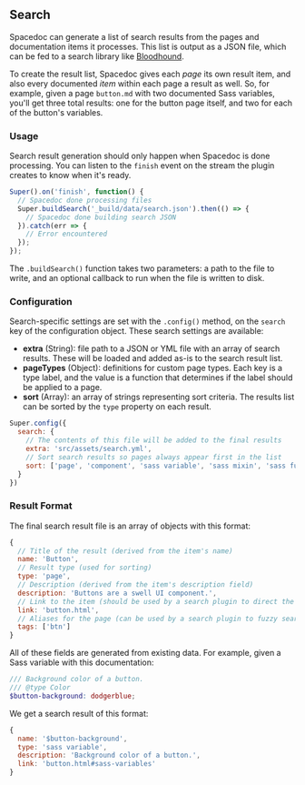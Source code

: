 ## Search

Spacedoc can generate a list of search results from the pages and documentation items it processes. This list is output as a JSON file, which can be fed to a search library like [Bloodhound](https://github.com/twitter/typeahead.js/blob/master/doc/bloodhound.md).

To create the result list, Spacedoc gives each *page* its own result item, and also every documented *item* within each page a result as well. So, for example, given a page `button.md` with two documented Sass variables, you'll get three total results: one for the button page itself, and two for each of the button's variables.

### Usage

Search result generation should only happen when Spacedoc is done processing. You can listen to the `finish` event on the stream the plugin creates to know when it's ready.

```js
Super().on('finish', function() {
  // Spacedoc done processing files
  Super.buildSearch('_build/data/search.json').then(() => {
    // Spacedoc done building search JSON
  }).catch(err => {
    // Error encountered
  });
});
```

The `.buildSearch()` function takes two parameters: a path to the file to write, and an optional callback to run when the file is written to disk.

### Configuration

Search-specific settings are set with the `.config()` method, on the `search` key of the configuration object. These search settings are available:

- **extra** (String): file path to a JSON or YML file with an array of search results. These will be loaded and added as-is to the search result list.
- **pageTypes** (Object): definitions for custom page types. Each key is a type label, and the value is a function that determines if the label should be applied to a page.
- **sort** (Array): an array of strings representing sort criteria. The results list can be sorted by the `type` property on each result.

```js
Super.config({
  search: {
    // The contents of this file will be added to the final results
    extra: 'src/assets/search.yml',
    // Sort search results so pages always appear first in the list
    sort: ['page', 'component', 'sass variable', 'sass mixin', 'sass function']
  }
})
```

### Result Format

The final search result file is an array of objects with this format:

```js
{
  // Title of the result (derived from the item's name)
  name: 'Button',
  // Result type (used for sorting)
  type: 'page',
  // Description (derived from the item's description field)
  description: 'Buttons are a swell UI component.',
  // Link to the item (should be used by a search plugin to direct the user)
  link: 'button.html',
  // Aliases for the page (can be used by a search plugin to fuzzy search)
  tags: ['btn']
}
```

All of these fields are generated from existing data. For example, given a Sass variable with this documentation:

```scss
/// Background color of a button.
/// @type Color
$button-background: dodgerblue;
```

We get a search result of this format:

```js
{
  name: '$button-background',
  type: 'sass variable',
  description: 'Background color of a button.',
  link: 'button.html#sass-variables'
}
```
